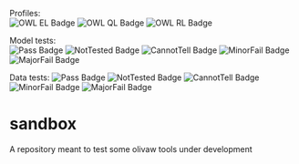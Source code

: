 Profiles:	
![OWL EL Badge](https://img.shields.io/endpoint?url=https://gist.githubusercontent.com/NicoRobertIn/b2a5180d366a3f40048606215aa7744d/raw/heads_dev_EL.json)
![OWL QL Badge](https://img.shields.io/endpoint?url=https://gist.githubusercontent.com/NicoRobertIn/b2a5180d366a3f40048606215aa7744d/raw/heads_dev_QL.json)
![OWL RL Badge](https://img.shields.io/endpoint?url=https://gist.githubusercontent.com/NicoRobertIn/b2a5180d366a3f40048606215aa7744d/raw/heads_dev_RL.json)
 
Model tests:	
![Pass Badge](https://img.shields.io/endpoint?url=https://gist.githubusercontent.com/NicoRobertIn/b2a5180d366a3f40048606215aa7744d/raw/heads_dev_MODEL_PASS.json)
![NotTested Badge](https://img.shields.io/endpoint?url=https://gist.githubusercontent.com/NicoRobertIn/b2a5180d366a3f40048606215aa7744d/raw/heads_dev_MODEL_NOTTESTED.json)
![CannotTell Badge](https://img.shields.io/endpoint?url=https://gist.githubusercontent.com/NicoRobertIn/b2a5180d366a3f40048606215aa7744d/raw/heads_dev_MODEL_CANNOTTELL.json)
![MinorFail Badge](https://img.shields.io/endpoint?url=https://gist.githubusercontent.com/NicoRobertIn/b2a5180d366a3f40048606215aa7744d/raw/heads_dev_MODEL_MINORFAIL.json)
![MajorFail Badge](https://img.shields.io/endpoint?url=https://gist.githubusercontent.com/NicoRobertIn/b2a5180d366a3f40048606215aa7744d/raw/heads_dev_MODEL_MAJORFAIL.json)
 
Data tests:	
![Pass Badge](https://img.shields.io/endpoint?url=https://gist.githubusercontent.com/NicoRobertIn/b2a5180d366a3f40048606215aa7744d/raw/heads_dev_DATA_PASS.json)
![NotTested Badge](https://img.shields.io/endpoint?url=https://gist.githubusercontent.com/NicoRobertIn/b2a5180d366a3f40048606215aa7744d/raw/heads_dev_DATA_NOTTESTED.json)
![CannotTell Badge](https://img.shields.io/endpoint?url=https://gist.githubusercontent.com/NicoRobertIn/b2a5180d366a3f40048606215aa7744d/raw/heads_dev_DATA_CANNOTTELL.json)
![MinorFail Badge](https://img.shields.io/endpoint?url=https://gist.githubusercontent.com/NicoRobertIn/b2a5180d366a3f40048606215aa7744d/raw/heads_dev_DATA_MINORFAIL.json)
![MajorFail Badge](https://img.shields.io/endpoint?url=https://gist.githubusercontent.com/NicoRobertIn/b2a5180d366a3f40048606215aa7744d/raw/heads_dev_DATA_MAJORFAIL.json)
 
# sandbox
A repository meant to test some olivaw tools under development
